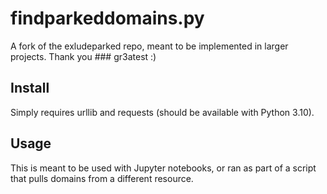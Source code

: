# findparkeddomains.py

A fork of the exludeparked repo, meant to be implemented in larger projects. Thank you ### gr3atest :)

## Install

Simply requires urllib and requests (should be available with Python 3.10).

## Usage

This is meant to be used with Jupyter notebooks, or ran as part of a script that pulls domains from a different resource.
